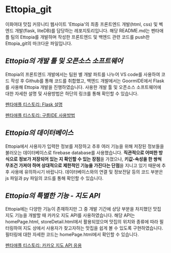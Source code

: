 # Ettopia_git
이화여대 맛집 커뮤니티 웹사이트 'Ettopia'의 최종 프론트엔드 개발(html, css) 및 벡엔드 개발(flask, liteDB)를 담당하는 레포지토리입니다. 해당 README.md는 펜타애플 팀의 Ettopia를 개발하며 작성한 프론트엔드 및 백엔드 관련 코드를 push한 Ettopia_git의 마크다운 파일입니다.


## *Ettopia의 개발 툴 및 오픈소스 소프트웨어*
Ettopia의 프론트엔드 개발에서는 팀원 별 개발 파트를 나누어 VS code를 사용하여 코드 작성 후 Github를 통해 코드를 취합했고, 백엔드 개발에서는 GoormIDE에서 Flask를 사용해 Ettopia 개발을 진행하였습니다.
사용한 개발 툴 및 오픈소스 소프트웨어에 대한 자세한 설명 및 사용방법은 하단의 링크를 통해 확인할 수 있습니다.

[펜타애플 티스토리: Flask 설명](https://pentaapple.tistory.com/2)

[펜타애플 티스토리: 구름IDE 사용방법](https://pentaapple.tistory.com/5)


## *Ettopia의 데이터베이스*
Ettopia에서 사용자가 입력한 정보를 저장하고 추후 여러 기능을 위해 저장된 정보들을 불러오는 데이터베이스로 firebase database를 사용했습니다. **직관적으로 어떠한 방식으로 정보가 저장되어 있는 지 확인할 수 있는 장점**을 가졌으나, **키값-속성을 한 쌍씩 무조건 가져야 하며 상대적으로 제한적인 기능을 가진다는 단점**을 지니고 있기 때문에 추후 사용에 유의하시기 바랍니다.
데이터베이스와의 연결 및 정보전달 등의 코드 부분은 js 파일과 py 파일의 코드를 통해 확인할 수 있습니다.

## *Ettopia의 특별한 기능 - 지도 API*
Ettopia에는 다양한 기능이 존재하지만 그 중 개발 기간에 상당 부분을 차지했던 맛집 지도 기능을 개발할 때 카카오 지도 API를 사용하였습니다. 해당 API는 homePage.html, storeDetail.html에서 활용되었으며 맛집의 위치와 종류에 따라 필터링하여 지도 상에서 사용자가 찾고자하는 맛집을 쉽게 볼 수 있도록 구현하였습니다. 필터링에 대한 자세한 코드는 homePage.html에서 확인할 수 있습니다.

[펜타애플 티스토리: 카카오 지도 API 응용](https://pentaapple.tistory.com/10)
